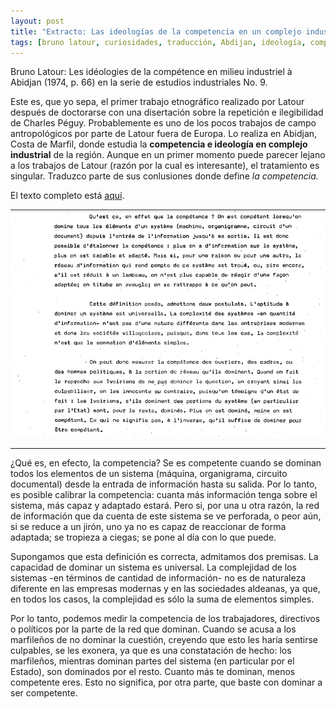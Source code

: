 ```yaml
---
layout: post
title: "Extracto: Las ideologías de la competencia en un complejo industrial de Abidjan"
tags: [bruno latour, curiosidades, traducción, Abdijan, ideología, competencia, Les idéologies de la compétence en milieu industriel à Abidjan, Costa de Marfil]
---
```


Bruno Latour: Les idéologies de la compétence en milieu industriel à Abidjan (1974, p. 66) en la serie de estudios industriales No. 9.

Este es, que yo sepa, el primer trabajo etnográfico realizado por Latour después de doctorarse con una disertación sobre la repetición e ilegibilidad de Charles Péguy. Probablemente es uno de los pocos trabajos de campo antropológicos por parte de Latour fuera de Europa. Lo realiza en Abidjan, Costa de Marfil, donde estudia la **competencia e ideología en complejo industrial** de la región. Aunque en un primer momento puede parecer lejano a los trabajos de Latour (razón por la cual es interesante), el tratamiento es singular. Traduzco parte de sus conlusiones donde define _la competencia._

El texto completo está [aquí](http://www.bruno-latour.fr/sites/default/files/02-IDEOLOGIES-DE-COMPETENCE-FR.pdf).

![](/images/latour-abdijan-1974.png)

---

¿Qué es, en efecto, la competencia? Se es competente cuando se dominan todos los elementos de un sistema (máquina, organigrama, circuito documental) desde la entrada de información hasta su salida.  Por lo tanto, es posible calibrar la competencia: cuanta más información tenga sobre el sistema, más capaz y adaptado estará. Pero si, por una u otra razón, la red de información que da cuenta de este sistema se ve perforada, o peor aún, si se reduce a un jirón, uno ya no es capaz de reaccionar de forma adaptada; se tropieza a ciegas; se pone al día con lo que puede.

Supongamos que esta definición es correcta, admitamos dos premisas. La capacidad de dominar un sistema es universal. La complejidad de los sistemas -en términos de cantidad de información- no es de naturaleza diferente en las empresas modernas y en las sociedades aldeanas, ya que, en todos los casos, la complejidad es sólo la suma de elementos simples.

Por lo tanto, podemos medir la competencia de los trabajadores, directivos o políticos por la parte de la red que dominan. Cuando se acusa a los marfileños de no dominar la cuestión, creyendo que esto les haría sentirse culpables, se les exonera, ya que es una constatación de hecho: los marfileños, mientras dominan partes del sistema (en particular por el Estado), son dominados por el resto. Cuanto más te dominan, menos competente eres. Esto no significa, por otra parte, que baste con dominar a ser competente.

